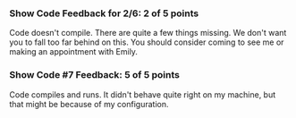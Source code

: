 ### Show Code Feedback for 2/6: 2 of 5 points

Code doesn't compile. There are quite a few things missing. We don't want you
to fall too far behind on this. You should consider coming to see me or making
an appointment with Emily.

### Show Code #7 Feedback: 5 of 5 points

Code compiles and runs. It didn't behave quite right on my machine, but that might be because of my
configuration.
